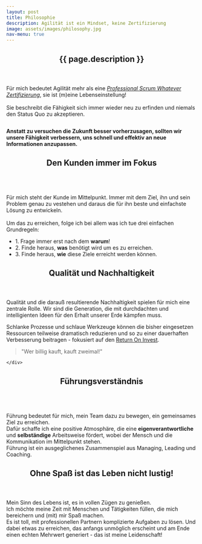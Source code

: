 ```yaml
---
layout: post
title: Philosophie
description: Agilität ist ein Mindset, keine Zertifizierung
image: assets/images/philosophy.jpg
nav-menu: true
---
```


<!-- Main -->
<div id="main">

<!-- One -->
<section id="one">
	<div class="inner">	
	    <header class="major">
		<h2>{{ page.description }}</h2>
	    </header>
	<div class="row">
		<div class="4u 12u$(small)">
		<p>Für mich bedeutet Agilität mehr als eine <i><a href="https://www.scrum.org/user/354382" target="_blank">Professional Scrum Whatever Zertifizierung</a></i>, sie ist (m)eine Lebenseinstellung!
        <br />
        <br />Sie beschreibt die Fähigkeit sich immer wieder neu zu erfinden und niemals den Status Quo zu akzeptieren.</p>   
		</div>
		<div class="8u 12u$(small)">
		<a href="https://agilemanifesto.org/iso/de/manifesto.html" class="image" target="_blank">
            <img src="{% link assets/images/agile_manifesto.png %}" alt="" data-position="25% 25%" /></a>
            <!--<p class="small">Agile Manifest</p> -->
		</div>
	</div>
	<div class="box">
		<p><b>Anstatt zu versuchen die Zukunft besser vorherzusagen, sollten wir unsere Fähigkeit verbessern, uns schnell und effektiv an neue Informationen anzupassen.</b></p>   
	</div>
    </div>
</section>

<section id="two">
	<div class="inner">	
	<header class="major">
		<h2>Den Kunden immer im Fokus</h2>
	</header>
	<div class="row">
		<div class="4u 12u$(small)">
        <a href="https://www.fragimmererstwarum.de" class="image" target="_blank">
        <img src="{% link assets/images/whyWhatHow.png %}" alt="" data-position="25% 25%" /></a>
		</div>
		<div class="8u 12u$(small)">
		<p>Für mich steht der Kunde im Mittelpunkt. Immer mit dem Ziel, ihn und sein Problem genau zu vestehen und daraus die für ihn beste und einfachste Lösung zu entwickeln. 
        <br />
        <br /> Um das zu erreichen, folge ich bei allem was ich tue drei einfachen Grundregeln:</p>   
        <ul class="alt">
        <li>1. Frage immer erst nach dem <b>warum</b>!</li>
        <li>2. Finde heraus, <b>was</b> benötigt wird um es zu erreichen.</li>
        <li>3. Finde heraus, <b>wie</b> diese Ziele erreicht werden können.</li>
        </ul> 
		</div>
	</div>
    </div>
</section>
 
<section id="three">
	<div class="inner">	
	<header class="major">
		<h2>Qualität und Nachhaltigkeit</h2>
	</header>
	<div class="row">
		<div class="8u 12u$(small)">
        <p>Qualität und die darauß resultierende Nachhaltigkeit spielen für mich eine zentrale Rolle. Wir sind die Generation, die mit durchdachten und intelligienten Ideen für den Erhalt unserer Erde kämpfen muss.</p>
        <p>Schlanke Prozesse und schlaue Werkzeuge können die bisher eingesetzen Ressourcen teilweise dramatisch reduzieren und so zu einer dauerhaften Verbesserung beitragen - fokusiert auf den <a href="https://de.wikipedia.org/wiki/Return_on_Investment" target="_bank">Return On Invest</a>.</p>    
		<blockquote>"Wer billig kauft, kauft zweimal!"</blockquote>
		</div>
		<div class="4u 12u$(small)">
		<div id="wcb" class="carbonbadge wcb-d"></div>
		<script src="https://unpkg.com/website-carbon-badges@1.1.3/b.min.js" defer></script>
		<!-- <img src="{% link assets/images/ph_quality.png %}" alt="" data-position="25% 25%" /> -->
		</div>
	</div>
	
    </div>
</section>

<section id="four">
	<div class="inner">	
	<header class="major">
		<h2>Führungsverständnis</h2>
	</header>
	<div class="row">
		<div class="4u 12u$(small)">
        <a href="https://fundraisingleadership.org/integrated-leader-manager-coach-model/" class="image" target="_blank">
        <img src="{% link assets/images/managing-leading-coaching.jp2 %}" alt="" data-position="25% 25%" /></a>
		</div>
		<div class="8u 12u$(small)">
		<p>Führung bedeutet für mich, mein Team dazu zu bewegen, ein gemeinsames Ziel zu erreichen.
		<br /> Dafür schaffe ich eine positive Atmosphäre, die eine <b>eigenverantwortliche</b> und <b>selbständige</b> Arbeitsweise fördert, wobei der Mensch und die Kommunikation im Mittelpunkt stehen. 
		<br />Führung ist ein ausgeglichenes Zusammenspiel aus Managing, Leading und Coaching.</p>
		</div>
	</div>
    </div>
</section>

<section id="five">
	<div class="inner">	
	<header class="major">
		<h2>Ohne Spaß ist das Leben nicht lustig!</h2>
	</header>
	<div class="row">
		<div class="8u 12u$(small)">
		<p>Mein Sinn des Lebens ist, es in vollen Zügen zu genießen.
        <br >Ich möchte meine Zeit mit Menschen und Tätigkeiten füllen, die mich bereichern und (mit) mir Spaß machen. 
        <br />Es ist toll, mit professionellen Partnern komplizierte Aufgaben zu lösen. Und dabei etwas zu erreichen, das anfangs unmöglich erscheint und am Ende einen echten Mehrwert generiert - das ist meine Leidenschaft!</p>
		</div>
		<div class="4u 12u$(small)">
        <a href="https://de.wikipedia.org/wiki/42_(Antwort)" class="image" target="_blank">
        <img src="{% link assets/images/fun.png %}" alt="" data-position="25% 25%" /></a>
		</div>
	</div>
    </div>
</section>
</div>	